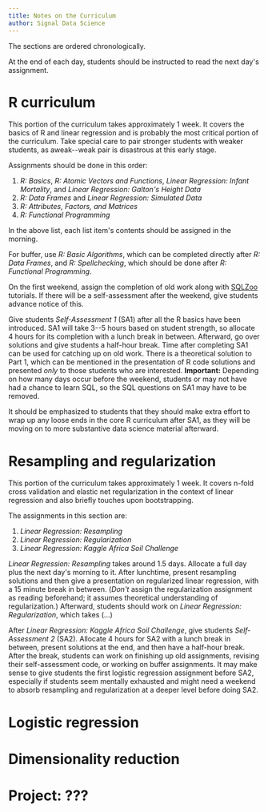 ```yaml
---
title: Notes on the Curriculum
author: Signal Data Science
---
```


The sections are ordered chronologically.

At the end of each day, students should be instructed to read the next day's assignment.

R curriculum
============

This portion of the curriculum takes approximately 1 week. It covers the basics of R and linear regression and is probably the most critical portion of the curriculum. Take special care to pair stronger students with weaker students, as aweak--weak pair is disastrous at this early stage.

Assignments should be done in this order:

1. *R: Basics*, *R: Atomic Vectors and Functions*, *Linear Regression: Infant Mortality*, and *Linear Regression: Galton's Height Data*
2. *R: Data Frames* and *Linear Regression: Simulated Data*
3. *R: Attributes, Factors, and Matrices*
4. *R: Functional Programming*

In the above list, each list item's contents should be assigned in the morning.

For buffer, use *R: Basic Algorithms*, which can be completed directly after *R: Data Frames*, and *R: Spellchecking*, which should be done after *R: Functional Programming*.

On the first weekend, assign the completion of old work along with [SQLZoo](http://sqlzoo.net/) tutorials. If there will be a self-assessment after the weekend, give students advance notice of this.

Give students *Self-Assessment 1* (SA1) after all the R basics have been introduced. SA1 will take 3--5 hours based on student strength, so allocate 4 hours for its completion with a lunch break in between. Afterward, go over solutions and give students a half-hour break. Time after completing SA1 can be used for catching up on old work. There is a theoretical solution to Part 1, which can be mentioned in the presentation of R code solutions and presented *only* to those students who are interested. **Important:** Depending on how many days occur before the weekend, students or may not have had a chance to learn SQL, so the SQL questions on SA1 may have to be removed.

It should be emphasized to students that they should make extra effort to wrap up any loose ends in the core R curriculum after SA1, as they will be moving on to more substantive data science material afterward.

Resampling and regularization
=============================

This portion of the curriculum takes approximately 1 week. It covers n-fold cross validation and elastic net regularization in the context of linear regression and also briefly touches upon bootstrapping.

The assignments in this section are:

1. *Linear Regression: Resampling*
2. *Linear Regression: Regularization*
3. *Linear Regression: Kaggle Africa Soil Challenge*

*Linear Regression: Resampling* takes around 1.5 days. Allocate a full day plus the next day's morning to it. After lunchtime, present resampling solutions and then give a presentation on regularized linear regression, with a 15 minute break in between. (*Don't* assign the regularization assignment as reading beforehand; it assumes theoretical understanding of regularization.) Afterward, students should work on *Linear Regression: Regularization*, which takes (...)

After *Linear Regression: Kaggle Africa Soil Challenge*, give students *Self-Assessment 2* (SA2). Allocate 4 hours for SA2 with a lunch break in between, present solutions at the end, and then have a half-hour break. After the break, students can work on finishing up old assignments, revising their self-assessment code, or working on buffer assignments. It may make sense to give students the first logistic regression assignment before SA2, especially if students seem mentally exhausted and might need a weekend to absorb resampling and regularization at a deeper level before doing SA2.

Logistic regression
===================

Dimensionality reduction
========================

Project: ???
============

